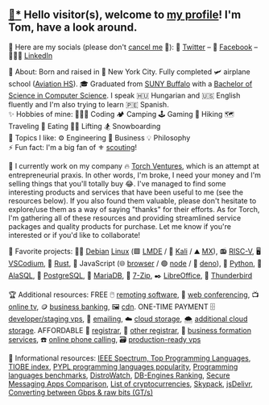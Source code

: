 [//]: # "todo: https://medium.com/swlh/how-to-create-a-self-updating-readme-md-for-your-github-profile-f8b05744ca91"
[//]: # ".md html tag whitelist: https://github.com/github/markup/issues/245#issuecomment-682231577"

## [📝](https://jhatse.info/kartik-v/krajee-markdown-editor/examples/bs4.html)[*](https://github.com/kartik-v/krajee-markdown-editor) Hello visitor(s), welcome to [my profile](https://trpapp.github.io)! I'm Tom, have a look around.

📢 Here are my socials (please don't [cancel me](https://twitter.com/ThomasRPapp/status/1363953064718254081) 🙊): 🐤 [Twitter](https://twitter.com/ThomasRPapp) – 📘 [Facebook](https://facebook.com/ThomasRPapp) – 👨🏼‍💼 [LinkedIn](https://linkedin.com/in/trpapp) 

🌱 About: Born and raised in 🗽 New York City. Fully completed 🛩️ airplane school ([Aviation HS](https://www.aviationhs.net)). 🎓 Graduated from [SUNY Buffalo](https://buffalo.edu) with a [Bachelor of Science in Computer Science](https://engineering.buffalo.edu/computer-science-engineering.html). I speak 🇭🇺 Hungarian and 🇺🇸 English fluently and I'm also trying to learn 🇵🇪 Spanish.  
✨ Hobbies of mine: 👨🏼‍💻 Coding 🏕️ Camping 🕹️ Gaming 👣 Hiking 🗺️ Traveling 🍕 Eating 🏋🏼 Lifting 🏂 Snowboarding  
💭 Topics I like: ⚙️ Engineering 👔 Business 💡 Philosophy  
⚡ Fun fact: I'm a big fan of ⚜️ [scouting](https://scouting.org)! 

🚀 I currently work on my company 🔥 [Torch Ventures](https://torch.ventures), which is an attempt at entrepreneurial praxis. In other words, I'm broke, I need your money and I'm selling things that you'll totally buy 😂. I've managed to find some interesting products and services that have been useful to me (see the resources below). If you also found them valuable, please don't hesitate to explore/use them as a way of saying "thanks" for their efforts. As for Torch, I'm gathering all of these resources and providing streamlined service packages and quality products for purchase. Let me know if you're interested or if you'd like to collaborate!

🏅 Favorite projects: 🍥🐧 [Debian](https://debian.org) [Linux](https://github.com/torvalds/linux) (🟩 [LMDE](https://linuxmint.com/download_lmde.php) / 🐉 [Kali](https://www.kali.org) / ⛰️ [MX](https://mxlinux.org)), 📻 [RISC-V](https://github.com/riscv-software-src), 🖥️ [VSCodium](https://github.com/VSCodium/vscodium), 🦀 [Rust](https://github.com/rust-lang/rust), 📜 JavaScript (🌐 [browser](https://github.com/brave/brave-browser) / 🟢 [node](https://github.com/nodejs) / 🦕 [deno](https://github.com/denoland)), 🐍 [Python](https://python.org), 🌌 [AlaSQL](https://github.com/agershun/alasql), 🐘 [PostgreSQL](https://github.com/postgres), 🦭 [MariaDB](https://github.com/MariaDB), 📂 [7-Zip](https://www.7-zip.org), ✒️ [LibreOffice](https://libreoffice.org), 🦅 [Thunderbird](https://thunderbird.net) 

🏆 Additional resources: FREE 🖱️ [remoting software](https://dwservice.net), 👥 [web conferencing](https://meet.jit.si), 📺 [online tv](https://pluto.tv/live-tv), 🪙 [business banking](https://banknovo.com), 🖼️ [cdn](https://cloudflare.com). ONE-TIME PAYMENT 🗄️ [developer/staging vps](https://cloudatcost.com), 📧 [emailing](https://mxroute.com), ☁️ [cloud storage](https://pcloud.com), 🌨️ [additional cloud storage](https://icedrive.net). AFFORDABLE 📇 [registrar](https://freenom.com), 📄 [other registrar](https://cloudflare.com), 🏢 [business formation services](https://cindysnewmexicollcs.com), ☎️ [online phone calling](https://phonespeak.com), 🗃️ [production-ready vps](https://servercheap.net) 

📖 Informational resources: [IEEE Spectrum, Top Programming Languages](https://spectrum.ieee.org/top-programming-languages), [TIOBE index](https://tiobe.com/tiobe-index), [PYPL programming languages popularity](https://pypl.github.io/PYPL.html), [Programming languages benchmarks](https://benchmarksgame-team.pages.debian.net/benchmarksgame/index.html), [DistroWatch](https://distrowatch.com), [DB-Engines Ranking](https://db-engines.com/en/ranking), [Secure Messaging Apps Comparison](https://securemessagingapps.com/), [List of cryptocurrencies](https://en.wikipedia.org/wiki/List_of_cryptocurrencies), [Skypack](https://www.skypack.dev), [jsDelivr](https://jsdelivr.com), [Converting between Gbps & raw bits (GT/s)](https://paolozaino.wordpress.com/2013/05/21/converting-gts-to-gbps)

